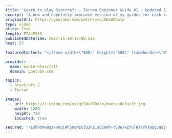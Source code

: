 ```yaml
---
title: "Learn to play Starcraft - Terran Beginner Guide #1 - Updated (2017 LOTV)"
excerpt: "A new and hopefully improved version of my guides for each race where I go over as many basics as possible while doing it live :)  I strongly believe that a super structured guide style is not very helpful compared to watching/playing the game actively.  Feedback is greatly appreciated. -- Watch live"
originalUrl: https://youtube.com/watch?v=qL9Ns0ORolo
type: video
price: Free
length: PT44M51S
publishedDateTime: 2017-11-19T17:08:52Z
heat: 57

featuredContent: "<iframe width=\"800\" height=\"500\" frameborder=\"0\" src=\"https://www.youtube.com/embed/qL9Ns0ORolo\" allow=\"accelerometer; autoplay; encrypted-media; gyroscope; picture-in-picture\" allowfullscreen></iframe>"

provider:
  name: WinterStarcraft
  domain: youtube.com

topics:
  - StarCraft 2
  - Terran

images:
  - url: https://i.ytimg.com/vi/qL9Ns0ORolo/maxresdefault.jpg
    width: 1280
    height: 720
    isCached: true

secured: "/IohNbMw8qz+v8uiWh5UqMzulQ3RI1aEz8Wh+tGUe/wzYUT8ATrkX8BgSaBjsDJ6KobpzYMAI7O4RD9jUXH/te50ZUsGzmqiNtcwl9Kvb5eXTKNxHeIf/J+SuYNhDyDTQXZaAYwpYgpl39EFIT88NSRYskEXELqG9/jyx/9C0k9pG0GnCBqni0q2ADv6OVWndctC+2BYIuDw0X2+lyA5jdd/eMsyBILB/lYxzm24/zQdT6jfiGcmzOC3pTkjmEIUKmbe9N8HOtRe4ynk/ElcoW75/EJj8LE5Pncw/UQUbxLId4G2mmILPYOvq0gSdRwrzFDu4yhcpOU5PThTSSTCi3OWc42EVnw8JrfKZyBrCGcCNPEZwN44txjNLDy+fBN7DxG7kJXvKvHW7m1cF7/mK75qh8conljvh7LAqqHDAejWT104kRoPRBBWWF0AGBXq;PWK2bT81D2/88qelXqNmHQ=="
---
```


